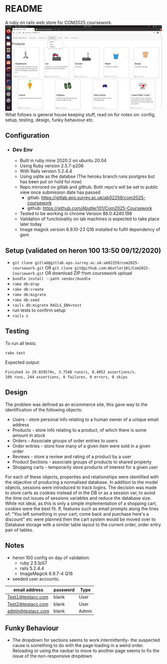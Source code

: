 # README
A ruby on rails web store for COM2025 coursework.
![alt text](CWhomepage.png "Screenshot of the homepage")  
What follows is general house keeping stuff, read on for notes on: config, setup, testing, design, funky behaviour etc.

## Configuration
  * ### Dev Env
    * Built in ruby mine 2020.2 on ubuntu 20.04
    * Using Ruby version 2.5.7-p206
    * With Rails version 5.2.4.4
    * Using sqlite as the databse (The heroku branch runs postgres but has been put on hold for now)
    * Repo mirrored on gitlab and github. Both repo's will be set to public view once submission date has passed
       * gitlab: https://gitlab.eps.surrey.ac.uk/ab02259/com2025-coursework
       * github: https://github.com/Abutler101/Com2025-Coursework
    * Tested to be working in chrome Version 86.0.4240.198
    * Validation of functionality on lab machines is expected to take place later today
    * Image magick version 6.9.10-23 Q16 installed to fulfil dependency of gem 

## Setup (validated on heron 100 13:50 09/12/2020)
   * `git clone gitlab@gitlab.eps.surrey.ac.uk:ab02259/com2025-coursework.git` OR `git clone git@github.com:Abutler101/Com2025-Coursework.git` OR download ZIP from coursework upload    
   * `bundle install --path vendor/bundle`
   * `rake db:drop`
   * `rake db:create`
   * `rake db:migrate`
   * `rake db:seed`
   * `rails db:migrate RAILS_ENV=test`
   * run tests to confirm setup 
   * `rails s`

## Testing
To run all tests:

    rake test  

Expected output:
    
    Finished in 29.029574s, 3.7548 runs/s, 8.4052 assertions/s.
    109 runs, 244 assertions, 0 failures, 0 errors, 0 skips

## Design
  The problem was defined as an ecommerce site, this gave way to the identification of the following objects:
  * Users - store personal info relating to a human owner of a unique email address
  * Products - store info relating to a product, of which there is some amount in stock
  * Orders - Associate groups of order entries to users
  * Order entries - store how many of a given item were sold in a given order
  * Reviews - store a review and rating of a product by a user
  * Product Sections - associate groups of products to shared property
  * Shopping carts - temporarily store products of interest for a given user
  
  For each of these objects, properties and relationships were identified with the objective of producing a normalised database.
  In addition to the model objects, sessions were introduced to track logins. The decision was made to store carts as cookies 
  instead of in the DB or as a session var, to avoid the time out issues of sessions variables and reduce the database size.
  While not ideal, as this is only a simple implementation of a shopping cart, cookies were the best fit. If, features such
  as email prompts along the lines of: "You left something in your cart, come back and purchase here's a discount" etc were
  planned then the cart system would be moved over to Database storage with a similar table layout to the current order, order entry
  pair of tables.

## Notes
  * heron 100 config on day of validation: 
    * ruby 2.5.1p57
    * rails 5.2.4.4
    * ImageMagick 6.9.7-4 Q16
  * seeded user accounts:  
  
| email address     | password | Type  |
|-------------------|----------|-------|
| Test1@testacc.com | blank    | User  |
| Test2@testacc.com | blank    | User  |
| admin@testacc.com | blank    | Admin |

## Funky Behaviour
  * The dropdown for sections seems to work intermittently- 
  the suspected cause is something to do with the page loading
  in a weird order. Reloading or using the navbar to move to another
  page seems to fix the issue of the non-responsive dropdown